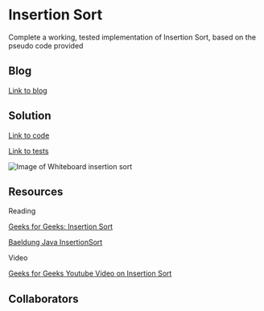# Insertion Sort

Complete a working, tested implementation of Insertion Sort, based on the pseudo code provided

## Blog

[Link to blog](../code401challenges/src/main/java/code401challenges/insertionSort/BLOG.MD)

## Solution

[Link to code](../code401challenges/src/main/java/code401challenges/insertionSort/InsertionSort.java)

[Link to tests](../code401challenges/src/test/java/code401challenges/insertionSort/InsertionSortTest.java)

<!-- white board coming soon! -->

![Image of Whiteboard insertion sort](https://github.com/rnmessick/data-structures-and-algorithms/blob/master/assets/insertionSort)

## Resources

Reading

[Geeks for Geeks: Insertion Sort](https://www.geeksforgeeks.org/insertion-sort/)

[Baeldung Java InsertionSort](https://www.baeldung.com/java-insertion-sort)

Video

[Geeks for Geeks Youtube Video on Insertion Sort](https://www.youtube.com/watch?v=OGzPmgsI-pQ)

## Collaborators
